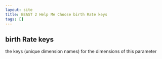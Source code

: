 ```yaml
---
layout: site
title: BEAST 2 Help Me Choose birth Rate keys
tags: []
---
```


## birth Rate keys

the keys (unique dimension names) for the dimensions of this parameter
